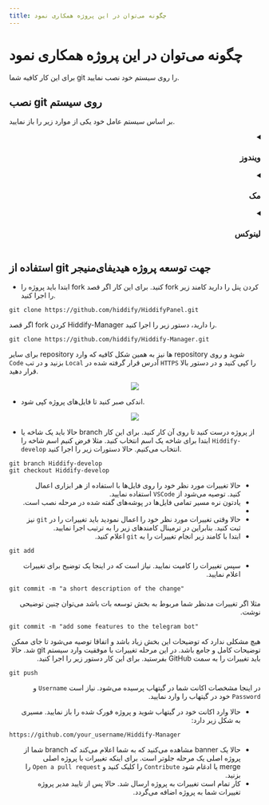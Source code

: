 ```yaml
---
title: چگونه می‌توان در این پروژه همکاری نمود
---
```


# چگونه می‌توان در این پروژه همکاری نمود
برای این کار کافیه شما git را روی سیستم خود نصب نمایید.

## نصب git روی سیستم 
بر اساس سیستم عامل خود یکی از موارد زیر را باز نمایید.
<details dir=rtl markdown="1"><summary><h3>ویندوز</h3></summary>

- ابتدا به [اینجا](https://git-scm.com/download/win) بروید و نسخه مخصوص ویندوز را دانلود کنید.
- سپس فایل دانلود شده را از حالت فشرده خارج نمایید و برای نصب آن را ارا نمایید.
<div align=center markdown="1">

<img alt="location-git-windows-download" src="https://github.com/hiddify/Hiddify-Manager/assets/125398461/cd883726-f340-441c-bbca-df98f0389de2" />

</div>

- سپس wizard نصب را تا انتها با next و yes دنبال کنید. پیشنهاد می‌شود تنظیمات دیفالت را تغییر ندهید.

<div align=center markdown="1">

<img alt="read-and-accept-git-license-agreement" src="https://github.com/hiddify/Hiddify-Manager/assets/125398461/c8220a90-4f88-451f-ac60-ca6280feef20" />

</div>
به صورت دیفالت محل نصب git در این مسیر است.
<div dir=ltr markdown="1">

```
C:/Program Files/Git
```
</div>
یعنی در مراحل بعد، پروژه‌ها در این مسیر قرار می‌گیرند. کار تمام است.
- برای چک کردن ورژن `git` نصب شده، `command prompt` را باز نمایید و دستور زیر را اجرا کنید.

<div dir=ltr markdown="1">

```
git version
```

</div>

- به صورت دیفالت `git` در پوشه `Home` کاربر نصب می‌گردد.
</details>

<details dir=rtl markdown="1"><summary><h3>مک</h3></summary>

- ابتدا از [اینجا](https://sourceforge.net/projects/git-osx-installer/files/git-2.23.0-intel-universal-mavericks.dmg/download?use_mirror=autoselect) فایل نصب را دانلود کنید.
- سپس آن را جارا نمایید. نصب خیلی ساده‌ای دارد.
- بعد از نصب برای چک کردن ورژن `git` نصب شده، `terminal` را باز نمایید و دستور زیر را اجرا کنید.

<div dir=ltr markdown="1">

```
git version
```

</div>


</details>

<details dir=rtl  markdown="1"><summary><h3>لینوکس</h3></summary>

در اکثر توزیع‌های سیستم عامل لینوکس git به صورت دیفالت نصب است و نیاز نیست کار خاصی بکنید. اما اگر به هر دلیلی نیاز بود آن را نصب نمایید باید سرچ بزنید و کامند مناسب مربوط به آن توزیع را پیدا کنید. در ادامه کامند نصب مربوط به ند توزیع معروف قرار می‌گیرد.
<div dir=ltr markdown="1">

**Debian/Ubuntu**

```
sudo apt-get install git-all
```

**Fedora**

```
dnf install git-all
```

**Arch**
````
pacman -Syu git-all
````
</div>

در همه توزیع‌ها git در مسیر Home کاربر نصب می‌گردد.
- برای چک کردن نسخه git نصب شده در ترمیال این دستور را اجرا کنید.

<div dir=ltr markdown="1">

```
git version
```
</div>

</details>




## استفاده از git جهت توسعه پروژه هیدیفای‌منیجر

- ابتدا باید پروژه را fork کنید. برای این کار اگر قصد fork کردن پنل را دارید کامند زیر را اجرا کنید.

<div dir=ltr markdown="1">

```
git clone https://github.com/hiddify/HiddifyPanel.git
```

</div>

اگر قصد fork کردن Hiddify-Manager را دارید، دستور زیر را اجرا کنید.

<div dir=ltr markdown="1">

```
git clone https://github.com/hiddify/Hiddify-Manager.git
```

</div>

برای سایر repository ها نیز به همین شکل کافیه که وارد repository شوید و روی `Code` بزنید و در تب `Local` آدرس قرار گرفته شده در‌ `HTTPS` را کپی کنید و در دستور بالا قرار دهید.

<div align=center markdown="1">

<img src="https://github.com/hiddify/Hiddify-Manager/assets/125398461/483dde4e-e4fd-470a-be94-552d5c72c2a8" />

</div>

- اندکی صبر کنید تا فایل‌های پروژه کپی شود.

<div align=center markdown="1">

<img src="https://github.com/hiddify/Hiddify-Manager/assets/125398461/b4730f3a-3f86-4792-8ccc-6a5789056c1d" />

</div>

- حالا باید یک شاخه یا branch از پروژه درست کنید تا روی آن کار کنید. برای این کار ابتدا برای شاخه یک اسم انتخاب کنید. مثلا فرض کنیم اسم شاخه را `Hiddify-develop` انتخاب می‌کنیم. حالا دستورات زیر را اجرا کنید. 

<div dir="ltr" markdown="1">

```
git branch Hiddify-develop
git checkout Hiddify-develop
```

</div>

<div dir="rtl" markdown="1">

-  حالا تغییرات مورد نظر خود را روی فایل‌ها با استفاده از هر ابزاری اعمال کنید. توصیه می‌شود از `VSCode` استفاده نمایید.
-  یادتون نره مسیر تمامی فایل‌ها در پوشه‌های گفته شده در مرحله نصب است.
- 
- حالا وقتی تغییرات مورد نظر خود را اعمال نمودید باید تغییرات را در `git` نیز ثبت کنید. بنابراین در ترمینال کامند‌های زیر را به ترتیب اجرا نمایید.
- ابتدا با کامند زیر انجام تغییرات را به `git` اعلام کنید.


<div dir=ltr markdown="1">

```
git add
```

</div>

- سپس تغییرات را کامیت نمایید. نیاز است که در اینجا یک توضیح برای تغییرات اعلام نمایید.

<div dir=ltr markdown="1">

```
git commit -m "a short description of the change"
```

</div>

مثلا اگر تغییرات مدنظر شما مربوط به بخش توسعه بات باشد می‌توان چنین توضیحی نوشت.


<div dir=ltr markdown="1">

```
git commit -m "add some features to the telegram bot"
```

</div> 

هیچ مشکلی ندارد که توضیحات این بخش زیاد باشد و اتفاقا توصیه می‌شود تا جای ممکن توضیحات کامل و جامع باشد.
در این مرحله تغییرات با موفقیت وارد سیستم git شد. حالا باید تغییرات را به سمت GitHub بفرستید. برای این کار دستور زیر را اجرا کنید. 

<div dir=ltr markdown="1">

```
git push
```
</div>

در اینجا مشخصات اکانت شما در گیتهاب پرسیده می‌شود. نیاز است `Username` و `Password` خود در گیتهاب را وارد نمایید.


- حالا وارد اکانت خود در گیتهاب شوید و پروژه فورک شده را باز نمایید.
مسیری به شکل زیر دارد:

<div dir=ltr markdown="1">

`https://github.com/your_username/Hiddify-Manager`

</div>

- حالا یک banner مشاهده می‌کنید که به شما اعلام می‌کند که branch شما از پروژه اصلی یک مرحله جلوتر است. برای اینکه تغییرات با پروژه اصلی merge یا ادغام شود `Contribute` را کلیک کنید و `Open a pull request` را بزنید.
- کار تمام است تغییرات به پروژه ارسال شد. حالا پس از تایید مدیر پروژه تغییرات شما به پروژه اضافه می‌گردد.

